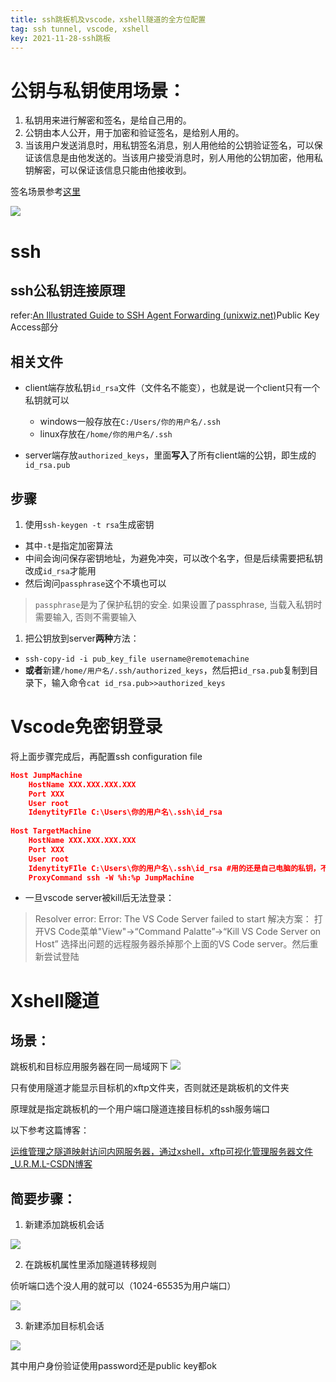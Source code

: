 ```yaml
---
title: ssh跳板机及vscode，xshell隧道的全方位配置
tag: ssh tunnel, vscode, xshell
key: 2021-11-28-ssh跳板
---
```




# 公钥与私钥使用场景： 　

1. 私钥用来进行解密和签名，是给自己用的。
2. 公钥由本人公开，用于加密和验证签名，是给别人用的。
3. 当该用户发送消息时，用私钥签名消息，别人用他给的公钥验证签名，可以保证该信息是由他发送的。当该用户接受消息时，别人用他的公钥加密，他用私钥解密，可以保证该信息只能由他接收到。

签名场景参考[这里](https://www.zhihu.com/question/25912483/answer/31653639)

![](https://img2022.cnblogs.com/blog/1717554/202206/1717554-20220604104126014-1773922079.png)


# ssh

## ssh公私钥连接原理

refer:[An Illustrated Guide to SSH Agent Forwarding (unixwiz.net)](http://www.unixwiz.net/techtips/ssh-agent-forwarding.html#chal)Public Key Access部分

## 相关文件

- client端存放私钥`id_rsa`文件（文件名不能变），也就是说一个client只有一个私钥就可以

  - windows一般存放在`C:/Users/你的用户名/.ssh`
  - linux存放在`/home/你的用户名/.ssh`

- server端存放`authorized_keys`，里面**写入**了所有client端的公钥，即生成的`id_rsa.pub` 

## 步骤

1. 使用`ssh-keygen -t rsa`生成密钥

- 其中`-t`是指定加密算法
- 中间会询问保存密钥地址，为避免冲突，可以改个名字，但是后续需要把私钥改成`id_rsa`才能用
- 然后询问`passphrase`这个不填也可以

> `passphrase`是为了保护私钥的安全. 如果设置了passphrase, 当载入私钥时需要输入, 否则不需要输入

1. 把公钥放到server**两种**方法：

- `ssh-copy-id -i pub_key_file username@remotemachine`
- **或者**新建`/home/用户名/.ssh/authorized_keys`，然后把`id_rsa.pub`复制到目录下，输入命令`cat id_rsa.pub>>authorized_keys`

# Vscode免密钥登录

将上面步骤完成后，再配置ssh configuration file

```JSON
Host JumpMachine             
    HostName XXX.XXX.XXX.XXX 
    Port XXX                 
    User root                
    IdenytityFIle C:\Users\你的用户名\.ssh\id_rsa
 
Host TargetMachine           
    HostName XXX.XXX.XXX.XXX 
    Port XXX                 
    User root                
    IdenytityFIle C:\Users\你的用户名\.ssh\id_rsa #用的还是自己电脑的私钥，不是跳板机的
    ProxyCommand ssh -W %h:%p JumpMachine
```
- 一旦vscode server被kill后无法登录：
> Resolver error: Error: The VS Code Server failed to start
> 解决方案：
> 打开VS Code菜单"View"->“Command Palatte”->“Kill VS Code Server on Host”
> 选择出问题的远程服务器杀掉那个上面的VS Code server。然后重新尝试登陆


# Xshell隧道

## 场景：
跳板机和目标应用服务器在同一局域网下
![](https://img2022.cnblogs.com/blog/1717554/202206/1717554-20220604104222230-1385490397.png)


只有使用隧道才能显示目标机的xftp文件夹，否则就还是跳板机的文件夹

原理就是指定跳板机的一个用户端口隧道连接目标机的ssh服务端口

以下参考这篇博客：

[运维管理之隧道映射访问内网服务器，通过xshell，xftp可视化管理服务器文件_U.R.M.L-CSDN博客](https://blog.csdn.net/urmljyc/article/details/106836563)

## 简要步骤：

1. 新建添加跳板机会话

![](https://img2022.cnblogs.com/blog/1717554/202206/1717554-20220604104233468-347307972.png)


2. 在跳板机属性里添加隧道转移规则

侦听端口选个没人用的就可以（1024-65535为用户端口）

![](https://img2022.cnblogs.com/blog/1717554/202206/1717554-20220604104243239-1403799958.png)


3. 新建添加目标机会话

![](https://img2022.cnblogs.com/blog/1717554/202206/1717554-20220604104251697-689779146.png)


其中用户身份验证使用password还是public key都ok